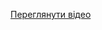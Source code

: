 [Переглянути відео](https://github.com/Reap4ick/MobileFULL/blob/main/assets/video5352738825275728165.gif?raw=true)
